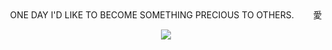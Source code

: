 
<div align="center">
  ONE DAY I'D LIKE TO BECOME SOMETHING PRECIOUS TO OTHERS.⠀⠀⠀愛
<p align="center"> <img src="https://i.pinimg.com/originals/16/b9/d4/16b9d48e47535613dbd8d8c4a001f38f.gif"/>

